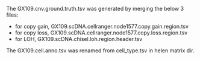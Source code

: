 
The GX109.cnv.ground.truth.tsv was generated by merging the below 3 files:
- for copy gain, GX109.scDNA.cellranger.node1577.copy.gain.region.tsv
- for copy loss, GX109.scDNA.cellranger.node1577.copy.loss.region.tsv
- for LOH, GX109.scDNA.chisel.loh.region.header.tsv


The GX109.cell.anno.tsv was renamed from cell_type.tsv in helen matrix dir.

